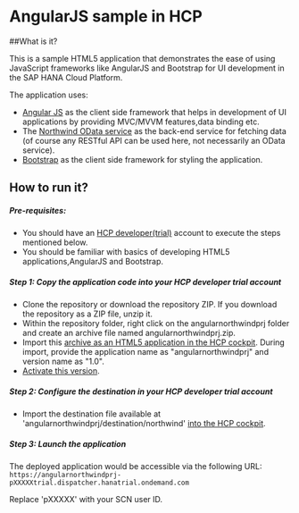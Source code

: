 # AngularJS sample in HCP

##What is it?

This is a sample HTML5 application that demonstrates the ease of using JavaScript frameworks like AngularJS and Bootstrap 
for UI development in the SAP HANA Cloud Platform.

The application uses:

- [Angular JS](https://angularjs.org/) as the client side framework that helps in development of UI applications by providing MVC/MVVM features,data binding etc.
- The [Northwind OData service](http://services.odata.org/V4/Northwind/Northwind.svc/) as the back-end service for fetching data (of course any RESTful API can be used here, not necessarily an OData service).
- [Bootstrap](http://services.odata.org/V4/Northwind/Northwind.svc/) as the client side framework for styling the application.

## How to run it?

##### Pre-requisites:
- You should have an [HCP developer(trial)](https://account.hanatrial.ondemand.com/cockpit) account to execute the steps mentioned below.
- You should be familiar with basics of developing HTML5 applications,AngularJS and Bootstrap.

##### Step 1: Copy the application code into your HCP developer trial account

- Clone the repository or download the repository ZIP. If you download the repository as a ZIP file, unzip it. 
- Within the repository folder, right click on the angularnorthwindprj folder and create an archive file named angularnorthwindprj.zip.
- Import this [archive as an HTML5 application in the HCP cockpit](https://help.hana.ondemand.com/help/frameset.htm?b8d879c30b44455d906bfa4c35b8221d.html). 
During import, provide the application name as "angularnorthwindprj" and version name as "1.0".
- [Activate this version](https://help.hana.ondemand.com/help/frameset.htm?dfaaf837ca5f4ff8bb25907a342a1416.html).

##### Step 2: Configure the destination in your HCP developer trial account

- Import the destination file available at 'angularnorthwindprj/destination/northwind' [into the HCP cockpit](https://help.hana.ondemand.com/help/frameset.htm?a2550c3fcf2b430f94f99072677bf9ec.html).

##### Step 3: Launch the application
The deployed application would be accessible via the following URL: <BR>
`https://angularnorthwindprj-pXXXXXtrial.dispatcher.hanatrial.ondemand.com`

Replace 'pXXXXX' with your SCN user ID.








